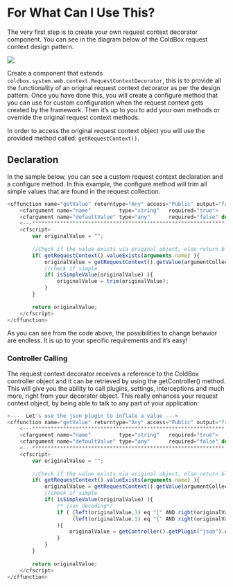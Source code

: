# For What Can I Use This?

The very first step is to create your own request context decorator component. You can see in the diagram below of the ColdBox request context design pattern.

![](../../../images/RequestContextDecorator.png)

Create a component that extends `coldbox.system.web.context.RequestContextDecorator`, this is to provide all the functionality of an original request context decorator as per the design pattern. Once you have done this, you will create a configure method that you can use for custom configuration when the request context gets created by the framework. Then it’s up to you to add your own methods or override the original request context methods.

In order to access the original request context object you will use the provided method called: `getRequestContext()`.

## Declaration

In the sample below, you can see a custom request context declaration and a configure method. In this example, the configure method will trim all simple values that are found in the request collection.

```js
<cffunction name="getValue" returntype="Any" access="Public" output="false">
	<cfargument name="name" 		type="string" 	required="true">
	<cfargument name="defaultValue" type="any" 		required="false" default="NONE">
	<---************************************************************** --->
	<cfscript>
		var originalValue = "";
		
		//Check if the value exists via original object, else return blank
		if( getRequestContext().valueExists(arguments.name) ){
			originalValue = getRequestContext().getValue(argumentCollection=arguments);
			//check if simple
			if( isSimpleValue(originalValue) ){
				originalValue = trim(originalValue);
			}
		}
		
		return originalValue;
	</cfscript>
</cffunction>
```

As you can see from the code above, the possibilities to change behavior are endless. It is up to your specific requirements and it’s easy!

### Controller Calling

The request context decorator receives a reference to the ColdBox controller object and it can be retrieved by using the getController() method. This will give you the ability to call plugins, settings, interceptions and much more, right from your decorator object. This really enhances your request context object, by being able to talk to any part of your application:

```js
<---  Let's use the json plugin to inflate a value --->
<cffunction name="getValue" returntype="Any" access="Public" output="false">
	<---************************************************************** --->
	<cfargument name="name" 		type="string" 	required="true">
	<cfargument name="defaultValue" type="any" 		required="false" default="NONE">
	<---************************************************************** --->
	<cfscript>
		var originalValue = "";
		
		//Check if the value exists via original object, else return blank
		if( getRequestContext().valueExists(arguments.name) ){
			originalValue = getRequestContext().getValue(argumentCollection=arguments);
			//check if simple
			if( isSimpleValue(originalValue) ){
				/* json decoding*/
				if ( (left(originalValue,1) eq "[" AND right(originalValue,1) eq "]") OR
				     (left(originalValue,1) eq "{" AND right(originalValue,1) eq "}") 
				){
					originalValue = getController().getPlugin("json").decode(replace(originalValue,"'","""","all"));
				}
			}
		}
		
		return originalValue;
	</cfscript>
</cffunction>
```

